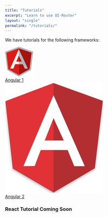 ```yaml
---
title: "Tutorials"
excerpt: "Learn to use UI-Router"
layout: "single"
permalink: "/tutorials/"
---
```



We have tutorials for the following frameworks: 

<div class="about_frameworks">
  <div><a href="/tutorial/ng1/helloworld"><img src="/images/logos/angular1.png"><div>Angular 1</div></a></div>
  <div><a href="/tutorial/ng2/helloworld"><img src="/images/logos/angular2.png"><div>Angular 2</div></a></div>
</div>


### React Tutorial Coming Soon


